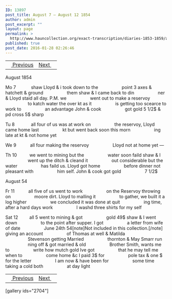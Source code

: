 ```yaml
---
ID: 13897
post_title: August 7 – August 12 1854
author: admin
post_excerpt: ""
layout: page
permalink: >
  http://www.hauncollection.org/exact-transcription/diaries-1853-1859/august-7-august-12-1854/
published: true
post_date: 2016-01-28 02:26:46
---
```

<table style="width: 100%;" align="center">
<tbody>
<tr>
<td><a href="http://www.hauncollection.org/diaries-1853-1859/august-3-august-6-1854/"><img src="https://lh3.googleusercontent.com/-EFJpxxNiPNw/VqgtWBCZrMI/AAAAAAAAAFU/WfY4lPFWWkg/s800-Ic42/Soeb-Plain-Arrows-8-10px.png" alt="" width="10" height="10" /> Previous</a></td>
<td style="text-align: right;"><a href="http://www.hauncollection.org/version-2/diaries-1853-1859/august-13-august-18-1854/">Next <img src="https://lh3.googleusercontent.com/-67k0cYlpXHw/VqgtWKz1MXI/AAAAAAAAAFU/k9PW_Piyurk/s800-Ic42/Soeb-Plain-Arrows-5-10px.png" alt="" width="10" height="10" /></a></td>
</tr>
</tbody>
</table>
August 1854

Mo 7            shaw Lloyd &amp; i took down to the
<span style="margin-left: 70px;">point 3 axes &amp; hatchett &amp; ground
<span style="margin-left: 70px;">them shaw &amp; I came back to din
<span style="margin-left: 70px;">ner &amp; Lloyd staid all day. P.M. we
<span style="margin-left: 70px;">went out to make a reservoy
<span style="margin-left: 70px;">to katch water the over kt as it
<span style="margin-left: 70px;">is getting too scearce to work to
<span style="margin-left: 70px;">an advantage John &amp; cook
<span style="margin-left: 70px;">got gold 5 1/2$ &amp; pd cross 5$ sharp</span></span></span></span></span></span></span></span>

Tu 8             all four of us was at work on
<span style="margin-left: 70px;">the reservoy, Lloyd came home last
<span style="margin-left: 70px;">kt but went back soon this morn
<span style="margin-left: 70px;">ing late at kt &amp; not home yet</span></span></span>

We 9           all four making the reservoy
<span style="margin-left: 70px;">Lloyd not at home yet —</span>

Th 10          we went to mining but the
<span style="margin-left: 70px;">water soon faild shaw &amp; I
<span style="margin-left: 70px;">went up the ditch &amp; cleand it
<span style="margin-left: 70px;">out considerable but the water
<span style="margin-left: 70px;">has faild us. Lloyd got home
<span style="margin-left: 70px;">before dinner not pleasant with
<span style="margin-left: 70px;">him self. John &amp; cook got gold
<span style="margin-left: 70px;">7 1/2$</span></span></span></span></span></span></span>

August 54

Fr 11           all five of us went to work
<span style="margin-left: 70px;">on the Reservoy throwing on
<span style="margin-left: 70px;">moore dirt. Lloyd to malling it
<span style="margin-left: 70px;">to gather, we built it a log higher
<span style="margin-left: 70px;">we concluded it was done at quit
<span style="margin-left: 70px;">ing time, after a hard days work
<span style="margin-left: 70px;">I washd three shirts for my self</span></span></span></span></span></span>

Sat 12         all 5 went to mining &amp; got
<span style="margin-left: 70px;">gold 49$ shaw &amp; I went down
<span style="margin-left: 70px;">to the point after supper. I got
<span style="margin-left: 70px;">a letter from wife of date
<span style="margin-left: 70px;">June 24th 54[note]Not included in this collection.[/note] giving an account
<span style="margin-left: 70px;">of Thomas at well &amp; Matilda
<span style="margin-left: 70px;">Stevenson getting Married
<span style="margin-left: 70px;">thornton &amp; May Smarr run
<span style="margin-left: 70px;">ning off &amp; got married &amp; old
<span style="margin-left: 70px;">Brother Smith, wants me to
<span style="margin-left: 70px;">write how mutch gold Ive got
<span style="margin-left: 70px;">that he may tell me when to
<span style="margin-left: 70px;">come home &amp;c I paid 3$ for
<span style="margin-left: 70px;">pole tax &amp; one $ for the letter
<span style="margin-left: 70px;">I am now &amp; have been for
<span style="margin-left: 70px;">some time taking a cold both
<span style="margin-left: 70px;">at day light</span></span></span></span></span></span></span></span></span></span></span></span></span></span></span></span>
<table style="width: 100%;" align="center">
<tbody>
<tr>
<td><a href="http://www.hauncollection.org/diaries-1853-1859/august-3-august-6-1854/"><img src="https://lh3.googleusercontent.com/-EFJpxxNiPNw/VqgtWBCZrMI/AAAAAAAAAFU/WfY4lPFWWkg/s800-Ic42/Soeb-Plain-Arrows-8-10px.png" alt="" width="10" height="10" /> Previous</a></td>
<td style="text-align: right;"><a href="http://www.hauncollection.org/version-2/diaries-1853-1859/august-13-august-18-1854/">Next <img src="https://lh3.googleusercontent.com/-67k0cYlpXHw/VqgtWKz1MXI/AAAAAAAAAFU/k9PW_Piyurk/s800-Ic42/Soeb-Plain-Arrows-5-10px.png" alt="" width="10" height="10" /></a></td>
</tr>
</tbody>
</table>
[gallery ids="2704"]